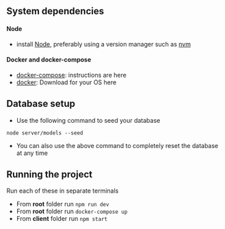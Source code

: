 ## System dependencies

#### Node

- install [Node](nodejs.org), preferably using a version manager such as [nvm](https://github.com/creationix/nvm)

#### Docker and docker-compose

- [docker-compose](https://github.com/docker/compose/releases): instructions are here
- [docker](https://store.docker.com/search?type=edition&offering=community): Download for your OS here


## Database setup

- Use the following command to seed your database

```
node server/models --seed
```
- You can also use the above command to completely reset the database at any time

## Running the project

Run each of these in separate terminals

- From **root** folder run `npm run dev`
- From **root** folder run `docker-compose up`
- From **client** folder run `npm start`

